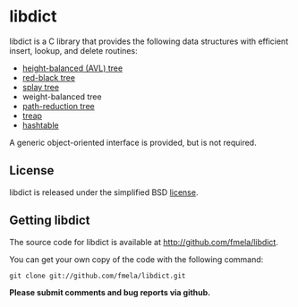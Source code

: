 # libdict

libdict is a C library that provides the following data structures with efficient insert, lookup, and delete routines:
* [height-balanced (AVL) tree](http://en.wikipedia.org/wiki/AVL_tree)
* [red-black tree](http://en.wikipedia.org/wiki/Red-black_tree)
* [splay tree](http://en.wikipedia.org/wiki/Splay_tree)
* weight-balanced tree
* [path-reduction tree](https://cs.uwaterloo.ca/research/tr/1982/CS-82-07.pdf)
* [treap](http://en.wikipedia.org/wiki/Treap)
* [hashtable](http://en.wikipedia.org/wiki/Hashtable#Separate_chaining)

A generic object-oriented interface is provided, but is not required.

## License

libdict is released under the simplified BSD [license](https://github.com/fmela/libdict/blob/master/LICENSE).

## Getting libdict

The source code for libdict is available at http://github.com/fmela/libdict.

You can get your own copy of the code with the following command:

	git clone git://github.com/fmela/libdict.git

**Please submit comments and bug reports via github.**
